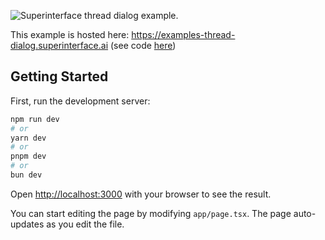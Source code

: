 ![Superinterface thread dialog example.](https://raw.githubusercontent.com/supercorp-ai/superinterface/main/examples/thread-dialog/src/app/opengraph-image.png)

This example is hosted here: https://examples-thread-dialog.superinterface.ai (see code [here](https://github.com/supercorp-ai/superinterface/tree/main/examples/thread-dialog))

## Getting Started

First, run the development server:

```bash
npm run dev
# or
yarn dev
# or
pnpm dev
# or
bun dev
```

Open [http://localhost:3000](http://localhost:3000) with your browser to see the result.

You can start editing the page by modifying `app/page.tsx`. The page auto-updates as you edit the file.

